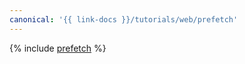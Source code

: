 ```yaml
---
canonical: '{{ link-docs }}/tutorials/web/prefetch'
---
```


{% include [prefetch](../../_tutorials/applied/prefetch.md) %}